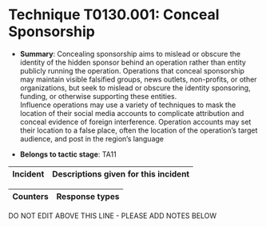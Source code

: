 # Technique T0130.001: Conceal Sponsorship

* **Summary**: Concealing sponsorship aims to mislead or obscure the identity of the hidden sponsor behind an operation rather than entity publicly running the operation. Operations that conceal sponsorship  may maintain visible falsified groups, news outlets, non-profits, or other organizations, but seek  to mislead or obscure the identity sponsoring, funding, or otherwise supporting these entities.  
Influence operations may use a variety of techniques to mask the location of their social media  accounts to complicate attribution and conceal evidence of foreign interference. Operation  accounts may set their location to a false place, often the location of the operation’s target  audience, and post in the region’s language

* **Belongs to tactic stage**: TA11


| Incident | Descriptions given for this incident |
| -------- | -------------------- |



| Counters | Response types |
| -------- | -------------- |


DO NOT EDIT ABOVE THIS LINE - PLEASE ADD NOTES BELOW